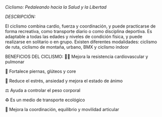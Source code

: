 *Ciclismo: Pedaleando hacia la Salud y la Libertad*

*DESCRIPCIÓN:*

El ciclismo combina cardio, fuerza y coordinación, y puede practicarse de forma recreativa, como transporte diario o como disciplina deportiva. Es adaptable a todas las edades y niveles de condición física, y puede realizarse en solitario o en grupo. Existen diferentes modalidades: ciclismo de ruta, ciclismo de montaña, urbano, BMX y ciclismo indoor

BENEFICIOS DEL CICLISMO:
🚴‍♂️ Mejora la resistencia cardiovascular y pulmonar

💪 Fortalece piernas, glúteos y core

🧠 Reduce el estrés, ansiedad y mejora el estado de ánimo

⚖️ Ayuda a controlar el peso corporal

♻️ Es un medio de transporte ecológico

🦵 Mejora la coordinación, equilibrio y movilidad articular

